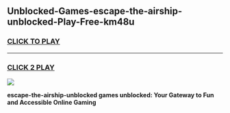 
## Unblocked-Games-escape-the-airship-unblocked-Play-Free-km48u
<h3>
<a href="https://premium76.site?title=escape-the-airship-unblocked&ref=23A">CLICK TO PLAY</a></h3>
<hr>

<h3>
<a href="https://premium76.site?title=escape-the-airship-unblocked&ref=23A">CLICK 2 PLAY</a>
  
</h3>

<a href="https://premium76.site?title=escape-the-airship-unblocked&ref=23A"><img src="https://clearcache.store/games.png"></a>


**escape-the-airship-unblocked games unblocked: Your Gateway to Fun and Accessible Online Gaming**
